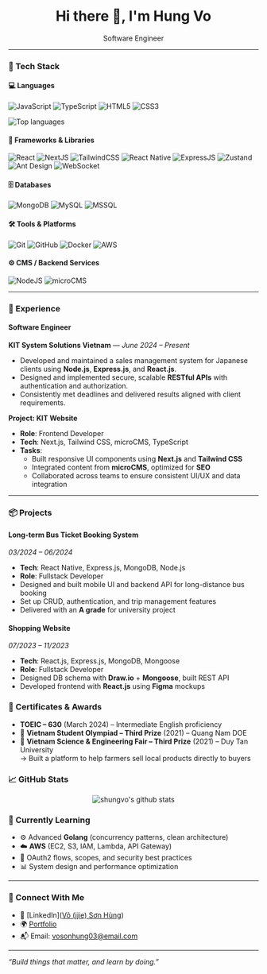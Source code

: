 <h1 align="center">Hi there 👋, I'm Hung Vo</h1>
<p align="center">
  Software Engineer
</p>

---

### 🧰 Tech Stack

#### 💻 Languages
![JavaScript](https://img.shields.io/badge/JavaScript-F7DF1E?style=for-the-badge&logo=javascript&logoColor=black)
![TypeScript](https://img.shields.io/badge/TypeScript-3178C6?style=for-the-badge&logo=typescript&logoColor=white)
![HTML5](https://img.shields.io/badge/HTML5-E34F26?style=for-the-badge&logo=html5&logoColor=white)
![CSS3](https://img.shields.io/badge/CSS3-1572B6?style=for-the-badge&logo=css3&logoColor=white)

<p align="start" display="flex">
  <img src="https://github-readme-stats.vercel.app/api/top-langs/?username=shungvo&layout=compact&theme=radical" alt="Top languages" />
</p>

#### 🧱 Frameworks & Libraries
![React](https://img.shields.io/badge/React-61DAFB?style=for-the-badge&logo=react&logoColor=black)
![NextJS](https://img.shields.io/badge/Next.js-000000?style=for-the-badge&logo=next.js&logoColor=white)
![TailwindCSS](https://img.shields.io/badge/TailwindCSS-38B2AC?style=for-the-badge&logo=tailwind-css&logoColor=white)
![React Native](https://img.shields.io/badge/React_Native-61DAFB?style=for-the-badge&logo=react&logoColor=black)
![ExpressJS](https://img.shields.io/badge/Express.js-404D59?style=for-the-badge&logo=express&logoColor=white)
![Zustand](https://img.shields.io/badge/Zustand-000000?style=for-the-badge)
![Ant Design](https://img.shields.io/badge/AntDesign-0170FE?style=for-the-badge&logo=ant-design&logoColor=white)
![WebSocket](https://img.shields.io/badge/WebSocket-333333?style=for-the-badge)

#### 🗄️ Databases
![MongoDB](https://img.shields.io/badge/MongoDB-47A248?style=for-the-badge&logo=mongodb&logoColor=white)
![MySQL](https://img.shields.io/badge/MySQL-00758F?style=for-the-badge&logo=mysql&logoColor=white)
![MSSQL](https://img.shields.io/badge/SQL_Server-CC2927?style=for-the-badge&logo=microsoft-sql-server&logoColor=white)

#### 🛠️ Tools & Platforms
![Git](https://img.shields.io/badge/Git-F05032?style=for-the-badge&logo=git&logoColor=white)
![GitHub](https://img.shields.io/badge/GitHub-181717?style=for-the-badge&logo=github&logoColor=white)
![Docker](https://img.shields.io/badge/Docker-2496ED?style=for-the-badge&logo=docker&logoColor=white)
![AWS](https://img.shields.io/badge/AWS-FF9900?style=for-the-badge&logo=amazonaws&logoColor=white)

#### ⚙️ CMS / Backend Services
![NodeJS](https://img.shields.io/badge/Node.js-339933?style=for-the-badge&logo=nodedotjs&logoColor=white)
![microCMS](https://img.shields.io/badge/microCMS-000000?style=for-the-badge)

---

### 💼 Experience

#### **Software Engineer**  
**KIT System Solutions Vietnam** — *June 2024 – Present*  
- Developed and maintained a sales management system for Japanese clients using **Node.js**, **Express.js**, and **React.js**.
- Designed and implemented secure, scalable **RESTful APIs** with authentication and authorization.
- Consistently met deadlines and delivered results aligned with client requirements.

**Project: KIT Website**  
- **Role**: Frontend Developer  
- **Tech**: Next.js, Tailwind CSS, microCMS, TypeScript  
- **Tasks**:
  - Built responsive UI components using **Next.js** and **Tailwind CSS**
  - Integrated content from **microCMS**, optimized for **SEO**
  - Collaborated across teams to ensure consistent UI/UX and data integration

---

### 📦 Projects

#### **Long-term Bus Ticket Booking System**  
*03/2024 – 06/2024*  
- **Tech**: React Native, Express.js, MongoDB, Node.js  
- **Role**: Fullstack Developer  
- Designed and built mobile UI and backend API for long-distance bus booking
- Set up CRUD, authentication, and trip management features
- Delivered with an **A grade** for university project

#### **Shopping Website**  
*07/2023 – 11/2023*  
- **Tech**: React.js, Express.js, MongoDB, Mongoose  
- **Role**: Fullstack Developer  
- Designed DB schema with **Draw.io** + **Mongoose**, built REST API
- Developed frontend with **React.js** using **Figma** mockups


### 📜 Certificates & Awards

- **TOEIC – 630** (March 2024) – Intermediate English proficiency
- 🥉 **Vietnam Student Olympiad – Third Prize** (2021) – Quang Nam DOE  
- 🥉 **Vietnam Science & Engineering Fair – Third Prize** (2021) – Duy Tan University  
  → Built a platform to help farmers sell local products directly to buyers

### 📈 GitHub Stats

<p align="center" display="flex">
  <img src="https://github-readme-stats.vercel.app/api?username=shungvo&show_icons=true&theme=radical" alt="shungvo's github stats" />
</p>

### 🌱 Currently Learning

- ⚙️ Advanced **Golang** (concurrency patterns, clean architecture)
- ☁️ **AWS** (EC2, S3, IAM, Lambda, API Gateway)
- 🔐 OAuth2 flows, scopes, and security best practices
- 📊 System design and performance optimization

---
### 🤝 Connect With Me

- 💼 [LinkedIn]([Võ (jjie) Sơn Hùng](https://www.linkedin.com/in/jingjievo/))
- 🌍 [Portfolio](https://yourwebsite.dev)
- 📬 Email: vosonhung03@email.com

---

_“Build things that matter, and learn by doing.”_

